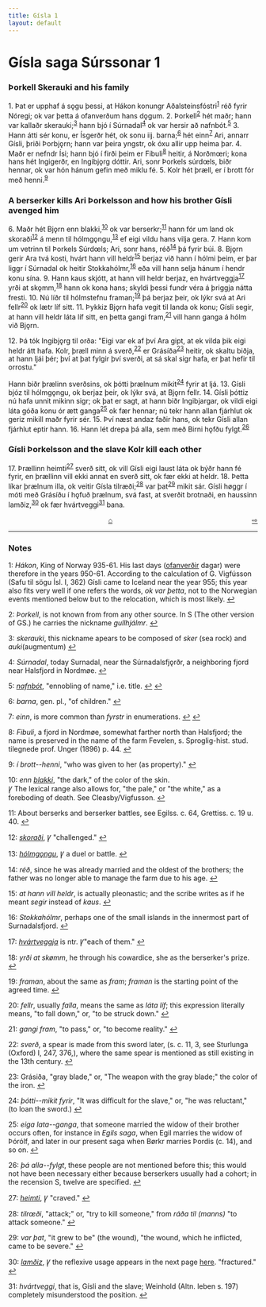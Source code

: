 ```yaml
---
title: Gísla 1
layout: default
---
```


# Gísla saga Súrssonar 1

### Þorkell Skerauki and his family

1\. Þat er upphaf á s&#x1EB;gu þessi, at Hákon konungr Aðalsteinsfóstri<sup id="a1">[1](#myfootnote1)</sup> réð fyrir Nóregi; ok var þetta á ofanverðum hans d&#x1EB;gum. 2. Þorkell<sup id="a2">[2](#myfootnote2)</sup> hét maðr; hann var kallaðr skerauki;<sup id="a3">[3](#myfootnote3)</sup> hann bjó í Súrnadal<sup id="a4">[4](#myfootnote4)</sup> ok var hersir að nafnbót.<sup id="a5">[5](#myfootnote5)</sup> 3. Hann átti sér konu, er Ísgerðr hét, ok sonu iij. barna;<sup id="a6">[6](#myfootnote6)</sup> hét einn<sup id="a7">[7](#myfootnote7)</sup> Ari, annarr Gísli, þriði Þorbj&#x1EB;rn; hann var þeira yngstr, ok óxu allir upp heima þar. 4. Maðr er nefndr Ísi; hann bjó í firði þeim er Fibuli<sup id="a8">[8](#myfootnote8)</sup> heitir, á Norðm&oelig;ri; kona hans hét Ingigerðr, en Ingibj&#x1EB;rg dóttir. Ari, sonr Þorkels súrd&oelig;ls, biðr hennar, ok var hón hánum gefin með miklu fé. 5. Kolr hét þræll, er í brott fór með henni.<sup id="a9">[9](#myfootnote9)</sup>

### A berserker kills Ari Þorkelsson and how his brother Gísli avenged him

6\. Maðr hét Bj&#x1EB;rn enn blakki,<sup id="a10">[10](#myfootnote10)</sup> ok var berserkr;<sup id="a11">[11](#myfootnote11)</sup> hann fór um land ok skoraði<sup id="a12">[12](#myfootnote12)</sup> á menn til hólmg&#x1EB;ngu,<sup id="a13">[13](#myfootnote13)</sup> ef eigi vildu hans vilja gera. 7. Hann kom um vetrinn til Þorkels Súrd&oelig;ls; Ari, sonr hans, réð<sup id="a14">[14](#myfootnote14)</sup> þá fyrir búi. 8. Bj&#x1EB;rn gerir Ara tvá kosti, hvárt hann vill heldr<sup id="a15">[15](#myfootnote15)</sup> berjaz við hann í hólmi þeim, er þar liggr í Súrnadal ok heitir Stokkahólmr,<sup id="a16">[16](#myfootnote16)</sup> eða vill hann selja hánum í hendr konu sína. 9. Hann kaus skjótt, at hann vill heldr berjaz, en hvártveggja<sup id="a17">[17](#myfootnote17)</sup> yrði at sk&#x1EB;mm,<sup id="a18">[18](#myfootnote18)</sup> hann ok kona hans; skyldi þessi fundr véra á þriggja nátta fresti. 10. Nú líðr til hólmstefnu framan;<sup id="a19">[19](#myfootnote19)</sup> þá berjaz þeir, ok lýkr svá at Ari fellr<sup id="a20">[20](#myfootnote20)</sup> ok lætr líf sitt. 11. Þykkiz Bj&#x1EB;rn hafa vegit til landa ok konu; Gísli segir, at hann vill heldr láta líf sitt, en þetta gangi fram,<sup id="a21">[21](#myfootnote21)</sup> vill hann ganga á hólm við Bj&#x1EB;rn.

12\. Þá tók Ingibj&#x1EB;rg til orða: "Eigi var ek af því Ara gipt, at ek vilda þik eigi heldr átt hafa. Kolr, þræll minn á sverð,<sup id="a22">[22](#myfootnote22)</sup> er Grásíða<sup id="a23">[23](#myfootnote23)</sup> heitir, ok skaltu biðja, at hann ljái þér; því at þat fylgir því sverði, at sá skal sigr hafa, er þat hefir til orrostu."

Hann biðr þrælinn sverðsins, ok þótti þrælnum mikit<sup id="a24">[24](#myfootnote24)</sup> fyrir at ljá. 13. Gísli bjóz til hólmg&#x1EB;ngu, ok berjaz þeir, ok lýkr svá, at Bj&#x1EB;rn fellr. 14. Gísli þóttiz nú hafa unnit mikinn sigr; ok þat er sagt, at hann biðr Ingibjargar, ok vildi eigi láta góða konu ór ætt ganga<sup id="a25">[25](#myfootnote25)</sup> ok fær hennar; nú tekr hann allan fjárhlut ok geriz mikill maðr fyrir sér. 15. Því næst andaz faðir hans, ok tekr Gísli allan fjárhlut eptir hann. 16. Hann lét drepa þá alla, sem með Birni h&#x1EB;fðu fylgt.<sup id="a26">[26](#myfootnote26)</sup>

### Gísli Þorkelsson and the slave Kolr kill each other

17\. Þrællinn heimti<sup id="a27">[27](#myfootnote27)</sup> sverð sitt, ok vill Gísli eigi laust láta ok býðr hann fé fyrir, en þrællinn vill ekki annat en sverð sitt, ok fær ekki at heldr. 18. Þetta líkar þrælnum illa, ok veitir Gísla tilræði;<sup id="a28">[28](#myfootnote28)</sup> var þat<sup id="a29">[29](#myfootnote29)</sup> mikit sár. Gísli h&oslash;ggr í móti með Grásíðu í h&#x1EB;fuð þrælnum, svá fast, at sverðit brotnaði, en haussinn lamðiz,<sup id="a30">[30](#myfootnote30)</sup> ok fær hvártveggi<sup id="a31">[31](#myfootnote31)</sup> bana.

<div style="float: right"><a href="http://rcblack.net/Gisla_saga/Gisla_2">⇨</a></div>
<div style="margin: 0 auto; width: 100px;"><a href="http://rcblack.net/Gisla_saga/Gisla_home">&#8962;</a></div>

---

### Notes

<a name="myfootnote1" id="f1">1</a>:
  _Hákon_, King of Norway 935-61. His last days ([ofanverðir](http://web.ff.cuni.cz/cgi-bin/uaa_slovnik/gmc_search_v3?cmd=viewthis&id=cv:b0463:12) dagar) were therefore in the years 950-61. According to the calculation of G. Vigfússon (Safu til sögu Ísl. I, 362) Gísli came to Iceland near the year 955; this year also fits very well if one refers the words, _ok var þetta_, not to the Norwegian events mentioned below but to the relocation, which is most likely.
[↩](#a1)

<a name="myfootnote2" id="f2">2</a>:
  _Þorkell_, is not known from from any other source. In S (The other version of GS.) he carries the nickname _gullhjálmr_.
[↩](#a2)

<a name="myfootnote3" id="f3">3</a>:
 _skerauki_, this nickname apears to be composed of _sker_ (sea rock) and _auki_(augmentum)
[↩](#a3)

<a name="myfootnote4" id="f4">4</a>:
 _Súrnadal_, today Surnadal, near the Súrnadalsfj&#x1EB;rðr, a neighboring fjord near Halsfjord in Nordm&oslash;e.
[↩](#a4)

<a name="myfootnote5" id="f5">5</a>:
 [_nafnbót_](http://web.ff.cuni.cz/cgi-bin/uaa_slovnik/gmc_search_v3?cmd=viewthis&id=cv:b0445:13), "ennobling of name," i.e. title. [↩](#a3)
[↩](#a5)

<a name="myfootnote6" id="f6">6</a>:
 _barna_, gen. pl., "of children."
[↩](#a6)

<a name="myfootnote7" id="f7">7</a>:
 _einn_, is more common than _fyrstr_ in enumerations. [↩](#a4)
[↩](#a7)

<a name="myfootnote8" id="f8">8</a>:
 _Fibuli_, a fjord in Nordm&oslash;e, somewhat farther north than Halsfjord; the name is preserved in the name of the farm Fevelen, s. Sproglig-hist. stud. tilegnede prof. Unger (1896) p. 44.
[↩](#a8)

<a name="myfootnote9" id="f9">9</a>:
 _í brott--henni_, "who was given to her (as property)."
[↩](#a9)

<a name="myfootnote10" id="f10">10</a>:
 _enn_ [_blakki_](http://web.ff.cuni.cz/cgi-bin/uaa_slovnik/gmc_search_v3?cmd=viewthis&id=cv:b0067:3), "the dark," of the color of the skin.   
 &#42856; The lexical range also allows for, "the pale," or "the white," as a foreboding of death. See Cleasby/Vigfusson.
[↩](#a10)

<a name="myfootnote11" id="f11">11</a>:
 About berserks and berserker battles, see Egilss. c. 64, Grettiss. c. 19 u. 40.
[↩](#a11)

<a name="myfootnote12" id="f12">12</a>:
[_skoraði_](http://web.ff.cuni.cz/cgi-bin/uaa_slovnik/gmc_search_v3?cmd=viewthis&id=cv:b0554:24), &#42856; "challenged."
[↩](#a12)

<a name="myfootnote13" id="f13">13</a>:
 [_hólmgǫngu_](http://web.ff.cuni.cz/cgi-bin/uaa_slovnik/gmc_search_v3?cmd=viewthis&id=cv:b0280:40), &#42856; a duel or battle.
[↩](#a13)

<a name="myfootnote14" id="f14">14</a>:
 _réð_, since he was already married and the oldest of the brothers; the father was no longer able to manage the farm due to his age.
[↩](#a14)

<a name="myfootnote15" id="f15">15</a>:
 _at hann vill heldr_, is actually pleonastic; and the scribe writes as if he meant _segir_ instead of _kaus_.
[↩](#a15)

<a name="myfootnote16" id="f16">16</a>:
 _Stokkahólmr_, perhaps one of the small islands in the innermost part of Surnadalsfjord.
[↩](#a16)

<a name="myfootnote17" id="f17">17</a>:
 [_hvártveggja_](http://web.ff.cuni.cz/cgi-bin/uaa_slovnik/gmc_search_v3?cmd=viewthis&id=cv:b0298:16) is ntr. &#42856;"each of them."
[↩](#a17)

<a name="myfootnote18" id="f18">18</a>:
 _yrði at sk&oslash;mm_, he through his cowardice, she as the berserker's prize.
[↩](#a18)

<a name="myfootnote19" id="f19">19</a>:
 _framan_, about the same as _fram_; _framan_ is the starting point of the agreed time.
[↩](#a19)

<a name="myfootnote20" id="f20">20</a>:
 _fellr_, usually _falla_, means the same as _láta líf_; this expression literally means, "to fall down," or, "to be struck down."
[↩](#a20)

<a name="myfootnote21" id="f21">21</a>:
 _gangi fram_, "to pass," or, "to become reality."
[↩](#a21)

<a name="myfootnote22" id="f22">22</a>:
 _sverð_, a spear is made from this sword later, (s. c. 11, 3, see Sturlunga (Oxford) I, 247, 376,), where the same spear is mentioned as still existing in the 13th century.
[↩](#a22)

<a name="myfootnote16" id="f23">23</a>:
 Grásiða, "gray blade," or, "The weapon with the gray blade;" the color of the iron.
[↩](#a23)

<a name="myfootnote24" id="f24">24</a>:
 _þótti--mikit fyrir_, "It was difficult for the slave," or, "he was reluctant," (to loan the sword.)
[↩](#a24)

<a name="myfootnote25" id="f25">25</a>:
 _eiga lata--ganga_, that someone married the widow of their brother occurs often, for instance in _Egils saga_, when Egil marries the widow of Þórólf, and later in our present saga when B&oslash;rkr marries Þordis (c. 14), and so on.
[↩](#a25)

<a name="myfootnote26" id="f26">26</a>:
 _þá alla--fylgt_, these people are not mentioned before this; this would not have been necessary either because berserkers usually had a cohort; in the recension S, twelve are specified.
[↩](#a26)

<a name="myfootnote27" id="f27">27</a>:
 [_heimti_](http://web.ff.cuni.cz/cgi-bin/uaa_slovnik/gmc_search_v3?cmd=viewthis&id=cv:b0251:21), &#42856; "craved."
[↩](#a27)

<a name="myfootnote28" id="f28">28</a>:
 _tilr&oelig;ði_, "attack;" or, "try to kill someone," from _ráða til (manns)_ "to attack someone."
[↩](#a28)

<a name="myfootnote29" id="f29">29</a>:
 _var þat_, "it grew to be" (the wound), "the wound, which he inflicted, came to be severe."
[↩](#a29)

<a name="myfootnote30" id="f30">30</a>:
 [_lamðiz_](http://web.ff.cuni.cz/cgi-bin/uaa_slovnik/gmc_search_v3?cmd=viewthis&id=cv:b0383:35), &#42856; the reflexive usage appears in the next page [here](http://web.ff.cuni.cz/cgi-bin/uaa_slovnik/gmc_search_v3?cmd=viewthis&id=cv:b0384:1). "fractured."
[↩](#a30)

<a name="myfootnote31" id="f31">31</a>:
 _hvártveggi_, that is, Gísli and the slave; Weinhold (Altn. leben s. 197) completely misunderstood the position.
[↩](#a31)
